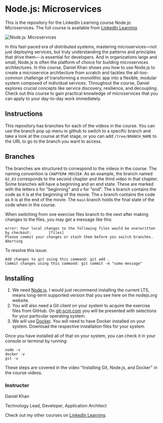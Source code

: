 # Node.js: Microservices
This is the repository for the LinkedIn Learning course Node.js: Microservices. The full course is available from [LinkedIn Learning][lil-course-url].

![Node.js: Microservices][lil-thumbnail-url] 

In this fast-paced era of distributed systems, mastering microservices—not just deploying services, but truly understanding the patterns and principles that drive them— is essential for developers. And in organizations large and small, Node.js is often the platform of choice for building microservices architectures. In this course, Daniel Khan
shows you how to use Node.js to create a microservice architecture from scratch and tackles the all-too-common challenge of transforming a monolithic app into a flexible, modular system composed of individual services. Throughout the course, Daniel explores crucial concepts like service discovery, resilience, and decoupling. Check out this course to gain practical knowledge of microservices that you can apply to your day-to-day work immediately.

## Instructions
This repository has branches for each of the videos in the course. You can use the branch pop up menu in github to switch to a specific branch and take a look at the course at that stage, or you can add `/tree/BRANCH_NAME` to the URL to go to the branch you want to access.

## Branches
The branches are structured to correspond to the videos in the course. The naming convention is `CHAPTER#_MOVIE#`. As an example, the branch named `02_03` corresponds to the second chapter and the third video in that chapter. 
Some branches will have a beginning and an end state. These are marked with the letters `b` for "beginning" and `e` for "end". The `b` branch contains the code as it is at the beginning of the movie. The `e` branch contains the code as it is at the end of the movie. The `main` branch holds the final state of the code when in the course.

When switching from one exercise files branch to the next after making changes to the files, you may get a message like this:

    error: Your local changes to the following files would be overwritten by checkout:        [files]
    Please commit your changes or stash them before you switch branches.
    Aborting

To resolve this issue:
	
    Add changes to git using this command: git add .
	Commit changes using this command: git commit -m "some message"

## Installing
1. We need [Node.js](https://nodejs.org/en). I would just recommend installing the current LTS, means long-term supported version that you see here on the nodejs.org website. 
2. You will also need a Git client on your system to acquire the exercise files from GitHub. On [git-scm.com](https://git-scm.com/downloads) you will be presented with selections for your particular operating system. 
3. We will use [Docker](https://www.docker.com/). You will need to have Docker installed on your system. Download the respective installation files for your system. 

Once you have installed all of that on your system, you can check it in your console or terminal by running:
```
node -v
docker -v
git -v
``` 

These steps are covered in the video "Installing Git, Node.js, and Docker" in the course videos.

### Instructor

Daniel Khan 
                            
Technology Lead, Developer, Application Architect

                            

Check out my other courses on [LinkedIn Learning](https://www.linkedin.com/learning/instructors/daniel-khan).

[lil-course-url]: https://www.linkedin.com/learning/node-js-microservices-22685072?dApp=59033956&leis=LAA
[lil-thumbnail-url]: https://media.licdn.com/dms/image/D560DAQGNhXwSHfVTTg/learning-public-crop_288_512/0/1691165894653?e=2147483647&v=beta&t=Ct2CRNdv8le_M-0mDHAtTX7YDIyGoRWAQr3D22q9FOY
